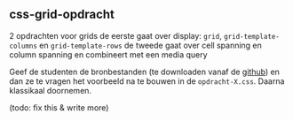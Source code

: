 ## css-grid-opdracht

2 opdrachten voor grids
de eerste gaat over display: `grid`, `grid-template-columns` en `grid-template-rows`
de tweede gaat over cell spanning en column spanning en combineert met een media query

Geef de studenten de bronbestanden (te downloaden vanaf de [github](https://github.com/spassvogel/grid-opdracht/archive/refs/heads/student.zip)) en dan ze te vragen het voorbeeld na te bouwen in de `opdracht-X.css`. Daarna klassikaal doornemen.

(todo: fix this & write more)